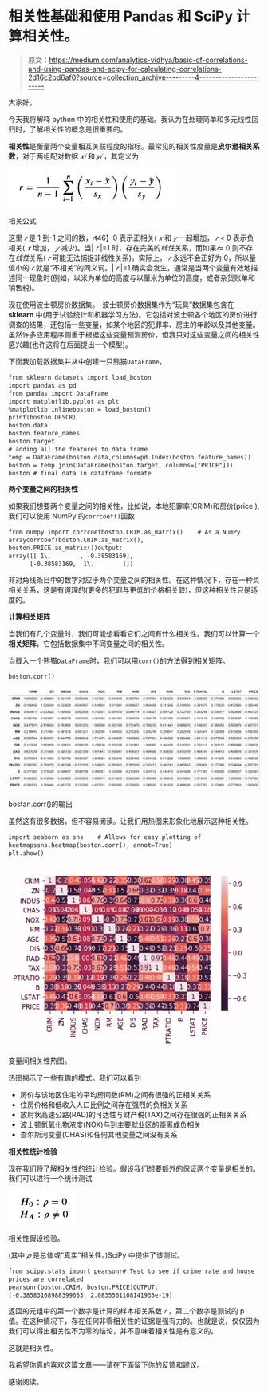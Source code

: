 # 相关性基础和使用 Pandas 和 SciPy 计算相关性。

> 原文：<https://medium.com/analytics-vidhya/basic-of-correlations-and-using-pandas-and-scipy-for-calculating-correlations-2d16c2bd6af0?source=collection_archive---------4----------------------->

大家好，

今天我将解释 python 中的相关性和使用的基础。我认为在处理简单和多元线性回归时，了解相关性的概念是很重要的。

**相关性**是衡量两个变量相互关联程度的指标。最常见的相关性度量是**皮尔逊相关系数**，对于两组配对数据 *𝑥𝑖* 和 *𝑦𝑖* ，其定义为

![](img/ebd8e7e3725eadf9fc66bfe26cfbb445.png)

相关公式

这里 *𝑟* 是 1 到-1 之间的数，*𝑟*t46】0 表示正相关( *𝑥* 和 *𝑦* 一起增加， *𝑟* < 0 表示负相关( *𝑥* 增加， *𝑦* 减少)。当| *𝑟* |=1 时，存在完美的*线性*关系，而如果*𝑟*= 0 则不存在*线性*关系( *𝑟* 可能无法捕捉非线性关系)。实际上， *𝑟* 永远不会正好为 0，所以量值小的 *𝑟* 就是“不相关”的同义词。| *𝑟* |=1 确实会发生，通常是当两个变量有效地描述同一现象时(例如，以米为单位的高度与以厘米为单位的高度，或者杂货账单和销售税)。

现在使用波士顿房价数据集。-波士顿房价数据集作为“玩具”数据集包含在 **sklearn** 中(用于试验统计和机器学习方法)。它包括对波士顿各个地区的房价进行调查的结果，还包括一些变量，如某个地区的犯罪率、房主的年龄以及其他变量。虽然许多应用程序侧重于根据这些变量预测房价，但我只对这些变量之间的相关性感兴趣(也许这将在后面提出一个模型)。

下面我加载数据集并从中创建一只熊猫`DataFrame`。

```
from sklearn.datasets import load_boston
import pandas as pd
from pandas import DataFrame
import matplotlib.pyplot as plt
%matplotlib inlineboston = load_boston()
print(boston.DESCR)
boston.data
boston.feature_names
boston.target
# adding all the features to data frame
temp = DataFrame(boston.data,columns=pd.Index(boston.feature_names))
boston = temp.join(DataFrame(boston.target, columns=["PRICE"]))
boston # final data in dataframe formate
```

**两个变量之间的相关性**

如果我们想要两个变量之间的相关性，比如说，本地犯罪率(CRIM)和房价(price ),我们可以使用 NumPy 的`corrcoef()`函数

```
from numpy import corrcoefboston.CRIM.as_matrix()    # As a NumPy arraycorrcoef(boston.CRIM.as_matrix(), boston.PRICE.as_matrix())output:
array([[ 1\.        , -0.38583169],        
      [-0.38583169,  1\.        ]])
```

非对角线条目中的数字对应于两个变量之间的相关性。在这种情况下，存在一种负相关关系，这是有道理的(更多的犯罪与更低的价格相关联)，但这种相关性只是适度的。

**计算相关矩阵**

当我们有几个变量时，我们可能想看看它们之间有什么相关性。我们可以计算一个**相关矩阵**，它包括数据集中不同变量之间的相关性。

当载入一个熊猫`DataFrame`时，我们可以用`corr()`的方法得到相关矩阵。

```
boston.corr()
```

![](img/3867d59a6524c92784210359402d275e.png)

bostan.corr()的输出

虽然这有很多数据，但不容易阅读。让我们用热图来形象化地展示这种相关性。

```
import seaborn as sns    # Allows for easy plotting of heatmapssns.heatmap(boston.corr(), annot=True)
plt.show()
```

![](img/2e6a6aa264bb3adfc65c7dc7eae4d87b.png)

变量间相关性热图。

热图揭示了一些有趣的模式。我们可以看到

*   房价与该地区住宅的平均房间数(RM)之间有很强的正相关关系
*   住房价格和低收入人口比例之间存在强烈的负相关关系
*   放射状高速公路(RAD)的可达性与财产税(TAX)之间存在很强的正相关关系
*   波士顿氮氧化物浓度(NOX)与到主要就业区的距离成负相关
*   查尔斯河变量(CHAS)和任何其他变量之间没有关系

**相关性统计检验**

现在我们将了解相关性的统计检验。假设我们想要额外的保证两个变量是相关的。我们可以进行一个统计测试

![](img/5214c1c08b899271aa30b1b6547bf6d5.png)

相关性假设检验。

(其中 *𝜌* 是总体或“真实”相关性。)SciPy 中提供了该测试。

```
from scipy.stats import pearsonr# Test to see if crime rate and house prices are correlated
pearsonr(boston.CRIM, boston.PRICE)OUTPUT:
(-0.38583168988399053, 2.0835501108141935e-19)
```

返回的元组中的第一个数字是计算的样本相关系数 *𝑟* ，第二个数字是测试的 p 值。在这种情况下，存在任何非零相关性的证据是强有力的。也就是说，仅仅因为我们可以得出相关性不为零的结论，并不意味着相关性是有意义的。

这就是相关性。

我希望你真的喜欢这篇文章——请在下面留下你的反馈和建议。

感谢阅读。